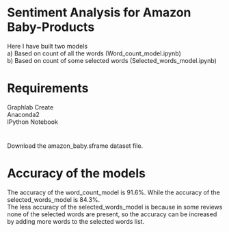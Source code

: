 # Sentiment Analysis for Amazon Baby-Products
Here I have built two models  
a) Based on count of all the words (Word_count_model.ipynb)  
b) Based on count of some selected words (Selected_words_model.ipynb)  
# Requirements
Graphlab Create  
Anaconda2  
IPython Notebook
#
Download the amazon_baby.sframe dataset file.
# Accuracy of the models
The accuracy of the word_count_model is 91.6%. While the accuracy of the selected_words_model is 84.3%.  
The less accuracy of the selected_words_model is because in some reviews none of the selected words are present, so the accuracy can
be increased by adding more words to the selected words list. 
